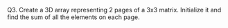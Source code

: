 Q3. Create a 3D array representing 2 pages of a 3x3 matrix. Initialize it and find the sum of all the
elements on each page.
